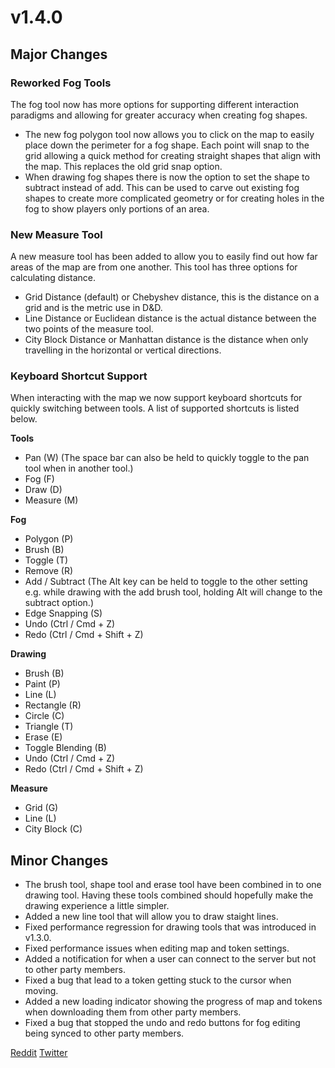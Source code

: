# v1.4.0

## Major Changes

### Reworked Fog Tools

The fog tool now has more options for supporting different interaction paradigms and allowing for greater accuracy when creating fog shapes.

- The new fog polygon tool now allows you to click on the map to easily place down the perimeter for a fog shape. Each point will snap to the grid allowing a quick method for creating straight shapes that align with the map. This replaces the old grid snap option.
- When drawing fog shapes there is now the option to set the shape to subtract instead of add. This can be used to carve out existing fog shapes to create more complicated geometry or for creating holes in the fog to show players only portions of an area.

### New Measure Tool

A new measure tool has been added to allow you to easily find out how far areas of the map are from one another. This tool has three options for calculating distance.

- Grid Distance (default) or Chebyshev distance, this is the distance on a grid and is the metric use in D&D.
- Line Distance or Euclidean distance is the actual distance between the two points of the measure tool.
- City Block Distance or Manhattan distance is the distance when only travelling in the horizontal or vertical directions.

### Keyboard Shortcut Support

When interacting with the map we now support keyboard shortcuts for quickly switching between tools. A list of supported shortcuts is listed below.

**Tools**

- Pan (W) (The space bar can also be held to quickly toggle to the pan tool when in another tool.)
- Fog (F)
- Draw (D)
- Measure (M)

**Fog**

- Polygon (P)
- Brush (B)
- Toggle (T)
- Remove (R)
- Add / Subtract (The Alt key can be held to toggle to the other setting e.g. while drawing with the add brush tool, holding Alt will change to the subtract option.)
- Edge Snapping (S)
- Undo (Ctrl / Cmd + Z)
- Redo (Ctrl / Cmd + Shift + Z)

**Drawing**

- Brush (B)
- Paint (P)
- Line (L)
- Rectangle (R)
- Circle (C)
- Triangle (T)
- Erase (E)
- Toggle Blending (B)
- Undo (Ctrl / Cmd + Z)
- Redo (Ctrl / Cmd + Shift + Z)

**Measure**

- Grid (G)
- Line (L)
- City Block (C)

## Minor Changes

- The brush tool, shape tool and erase tool have been combined in to one drawing tool. Having these tools combined should hopefully make the drawing experience a little simpler.
- Added a new line tool that will allow you to draw staight lines.
- Fixed performance regression for drawing tools that was introduced in v1.3.0.
- Fixed performance issues when editing map and token settings.
- Added a notification for when a user can connect to the server but not to other party members.
- Fixed a bug that lead to a token getting stuck to the cursor when moving.
- Added a new loading indicator showing the progress of map and tokens when downloading them from other party members.
- Fixed a bug that stopped the undo and redo buttons for fog editing being synced to other party members.

[Reddit]()
[Twitter]()
